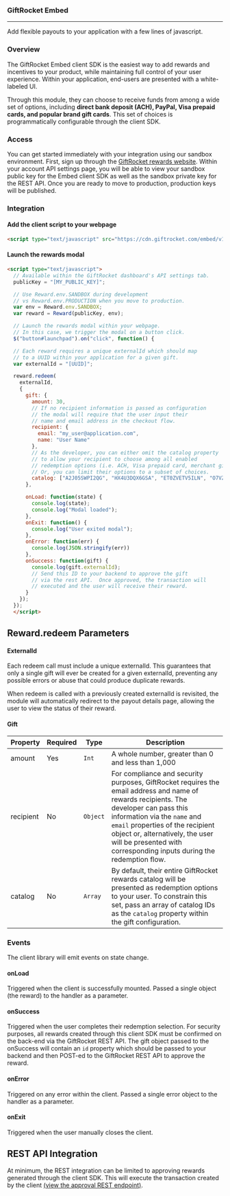 ### GiftRocket Embed
-----

Add flexible payouts to your application with a few lines of javascript.

### Overview

The GiftRocket Embed client SDK is the easiest way to add rewards and incentives to your product, while maintaining full control of your user experience.  Within your application, end-users are presented with a white-labeled UI.

Through this module, they can choose to receive funds from among a wide set of options, including <b>direct bank deposit (ACH), PayPal, Visa prepaid cards, and popular brand gift cards</b>. This set of choices is programmatically configurable through the client SDK.


### Access

You can get started immediately with your integration using our sandbox environment. First, sign up through the [GiftRocket rewards website](https://www.giftrocket.com/rewards/).  Within your account API settings page, you will be able to view your sandbox public key for the Embed client SDK as well as the sandbox private key for the REST API. Once you are ready to move to production, production keys will be published.


### Integration


#### Add the client script to your webpage

```html
<script type="text/javascript" src="https://cdn.giftrocket.com/embed/v1/initialize.js" />
```

#### Launch the rewards modal

```html
<script type="text/javascript">
  // Available within the GiftRocket dashboard's API settings tab.
  publicKey = "[MY_PUBLIC_KEY]";

  // Use Reward.env.SANDBOX during development
  // vs Reward.env.PRODUCTION when you move to production.
  var env = Reward.env.SANDBOX;
  var reward = Reward(publicKey, env);

  // Launch the rewards modal within your webpage.
  // In this case, we trigger the modal on a button click.
  $("button#launchpad").on("click", function() {

  // Each reward requires a unique externalId which should map
  // to a UUID within your application for a given gift.
  var externalId = "[UUID]";

  reward.redeem(
    externalId,
    {
      gift: {
        amount: 30,
        // If no recipient information is passed as configuration
        // the modal will require that the user input their
        // name and email address in the checkout flow.
        recipient: {
          email: "my_user@application.com",
          name: "User Name"
        },
        // As the developer, you can either omit the catalog property
        // to allow your recipient to choose among all enabled
        // redemption options (i.e. ACH, Visa prepaid card, merchant gift cards)
        // Or, you can limit their options to a subset of choices.
        catalog: ["A2J05SWPI2QG", "HX4U3DQX6GSA", "ET0ZVETV5ILN", "O7VZ5WQOCUQM", "KV934TZ93NQM"]
      },

      onLoad: function(state) {
        console.log(state);
        console.log("Modal loaded");
      },
      onExit: function() {
        console.log("User exited modal");
      },
      onError: function(err) {
        console.log(JSON.stringify(err))
      },
      onSuccess: function(gift) {
        console.log(gift.externalId);
        // Send this ID to your backend to approve the gift
        // via the rest API.  Once approved, the transaction will
        // executed and the user will receive their reward.
      }
    });
  });
  </script>
```

## Reward.redeem Parameters

#### ExternalId

Each redeem call must include a unique externalId.  This guarantees that only a single gift will ever be created for a given externalId, preventing any possible errors or abuse that could produce duplicate rewards.

When redeem is called with a previously created externalId is revisited, the module will automatically redirect to the payout details page, allowing the user to view the status of their reward.

#### Gift

| Property  | Required  | Type        | Description |
|-----------|-----------|-------------|-------------|
| amount    |  Yes      | `Int`       | A whole number, greater than 0 and less than 1,000 |
| recipient |  No       | `Object`      | For compliance and security purposes, GiftRocket requires the email address and name of rewards recipients.   The developer can pass this information via the `name` and `email` properties of the recipient object or, alternatively, the user will be presented with corresponding inputs during the redemption flow. |
| catalog |  No         | `Array`     | By default, their entire GiftRocket rewards catalog will be presented as redemption options to your user.  To constrain this set, pass an array of catalog IDs as the `catalog` property within the gift configuration. |


### Events

The client library will emit events on state change.

#### onLoad

Triggered when the client is successfully mounted.  Passed a single object (the reward) to the handler as a parameter.

#### onSuccess

Triggered when the user completes their redemption selection.  For security purposes, all rewards created through this client SDK must be confirmed on the back-end via the GiftRocket REST API.  The gift object passed to the onSuccess will contain an `id` property which should be passed to your backend and then POST-ed to the GiftRocket REST API to approve the reward.

#### onError

Triggered on any error within the client.  Passed a single error object to the handler as a parameter.

#### onExit

Triggered when the user manually closes the client.


## REST API Integration

At minimum, the REST integration can be limited to approving rewards generated through the client SDK. This will execute the transaction created by the client [(view the approval REST endpoint)](https://www.giftrocket.com/docs).

